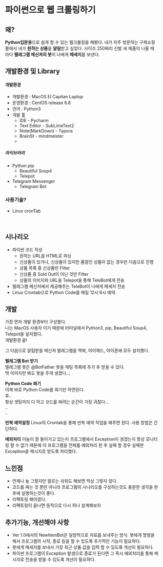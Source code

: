 # 파이썬으로 웹 크롤링하기



## 왜?

**Python입문용**으로 쉽게 할 수 있는 웹크롤링을 해봤다.
내가 자주 방문하는 구제쇼핑몰에서 내가 **원하는 상품**을 **알림**받고 싶었다.
사이즈 250짜리 신발 새 제품이 나올 때 마다 **텔레그램 메신져의 봇**이 나에게 **메세지**를 보낸다.

## 개발환경 및 Library

#### 개발환경

- 개발환경 : MacOS El Capitan Laptop
- 운영환경 : CentOS release 6.8
- 언어 : Python3
- 개발 툴
  - IDE - Pycharm
  - Text Editor - SubLimeText2
  - Note(MarkDown) - Typora
  - BrainSt - mindmeister
  - ​



##### 라이브러리

- Python pip
  - Beautiful Soup4
  - Telepot
- Telegram Messenger
  - Telegram Bot



### 사용기술?

- Linux cronTab

  ​

## 시나리오
- 파이썬 코드 작성
  - 원하는 URL을 HTML로 파싱
  - 신상품이 있거나, 신상품이 있지만 품절인 상품이 없는 경우만 다음으로 진행
  - 상품 목록 중 신상품만 Filter
  - 신상품 중 Sold Out이 아닌 것만 Filter
  - 상품의 이미지와 URL을 Telepot을 통해 TeleBot에게 전송
- 텔레그램 메신저에서 제공해주는 TeleBot이 나에게 메세지 전송
- Linux Crontab으로 Python Code를 매일 12시 6시 예약.





## 개발

가장 먼저 개발 환경부터 구성했다.  
나는 MacOS 사용자 이기 때문에 터미널에서 Python3, pip, Beautiful Soup4, Telepot을 설치했다.  
개발환경 끝!  

그 다음으로 알림받을 메신져 텔레그램을 맥북, 아이패드, 아이폰에 모두 설치했다.  

**텔레그램 Bot 받기**  
텔레그램 봇은 @BotFather 봇을 채팅 목록에 추가 후 받을 수 있다.  
딱 이미지만 봐도 봇을 주게 생겼다..;  

**Python Code 짜기**  
이제 바로 Python Code를 짜기만 하면된다.  
후..  
항상 셋팅까지 다 하고 코드를 짜려는 순간이 가장 귀찮다...  
..  
..  



**반복 예약설정**
Linux의 Crontab을 통해 반복 예약 작업을 해주면 된다.
사용 방법은 간단하다.  

**예외처리**
이놈이 잘 돌아가고 있는지 프로그램에서 Exception이 생겼는지 항상 모니터링 할 수 없기 때문에 이 프로그램을 전체를 예외처리 한 후 실패 할 경우 실패한 Exception을 메시지로 받도록 처리했다.  


## 느낀점

- 언제나 늘 그렇지만 말로는 쉬워도 해보면 막상 그렇지 않다.
- 코드를 짜는 것 뿐만 아니라 프로그램의 시나리오를 구성하는것도 충분한 생각을 한 후에 실행하는것이 좋다.
- 리펙토링 해야겠다.
- 리펙토링이 끝나면 동적으로 다시 하나 설계해보자


## 추가기능, 개선해야 사항

- Ver 1.0에서의 NewItemBot은 일방적으로 자료를 보내주는 방식.
  봇에게 명령을 해서 프로그램의 시작, 종료 등을 할 수 있도록 추가적인 기능이 필요하다.
- 봇에게 메세지를 보내서 가장 최근 상품 값을 입력 할 수 있도록 개선이 필요하다.
- 파이썬 프로그램이 Exception 발생으로 종료가 된다면 그 즉시 예외처리를 통해 메시지로 전송을 받을 수 있도록 개선이 필요하다.



